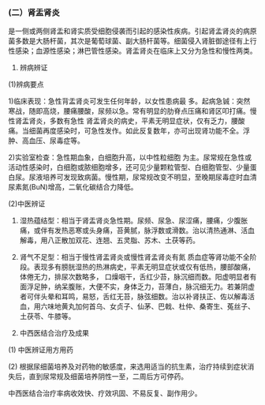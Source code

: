 ### (二）肾盂肾炎 

是一侧或两侧肾盂和肾实质受细胞侵袭而引起的感染性疾病。引起肾孟肾炎的病原菌多数是大肠杆菌，其次是葡萄球菌、副大肠杆菌等。细菌侵入肾脏御途径有上行性感染；血源性感染；淋巴管性感染。肾盂肾炎在临床上又分为急性和慢性两类。 

1. 辨病辨证

(1)辨病要点 

1)临床表现：急性背盂肾炎可发生任何年龄，以女性患病最 多。起病急铖：突然寒战，随即高烧，腰痛腰酸，尿频以急。常有明显的肋脊点压痛和肾区叩打痛。慢性肾盂肾炎，多数有急性  肾盂肾炎的病史，平素无明显症状，仅有乏力，腰酸痛。当细菌再度感染时，可急性发作。如此反复数年，亦可出现肾功能不全。浮肿、高血压、尿毒症等。  

2)实验室检查：急性期血象，白细胞升高，以中性粒细胞 为主。尿常规在急性或活动性感染时，白细胞或脓细胞增多，还可见少量颗粒管型、白细胞管型、少量蛋白尿。尿液培养可发现致病菌。慢性期，尿常规改变不明显，至晚期尿毒症时血清尿素氮(BuN)增高，二氧化碳结合力降低。

  (2)中医辨证

  1)  湿热蕴结型：相当于肾盂肾炎急性期。尿频、尿急、尿涩痛，腰痛，少腹胀痛，或伴有发热恶寒或头身痛，苔黄腻，脉浮数或滑数。治以清热通淋、活血解毒，用八正散加双花、连翘、五灵脂、苏木、土茯等药。

  2)  肾气不足型：相当于慢性肾盂肾炎或慢性肾孟肾炎有氮 质血症等肾功能不全阶段。表现多有膀胱湿热的热淋病史，平素无明显症状或仅有低热，腰部酸痛，体倦无力，排尿次数略多， 口燥咽干，舌红少苔，脉沉细而数。阳虚明显者有面浮足肿，纳呆腹账，大便不实，身体乏力，苔薄白，脉沉细无力。若兼阴虚 者可伴头晕和耳鸣，易怒，舌红无苔，脉弦细数。治以补肾扶正、佐以解毒活血，用六味地黄丸加何首乌、女贞子、仙茅、巴戟、杜仲、桑寄生、菟丝子、土茯苓、牛膝等。

  2.  中西医结合治疗及成果  

 (1)  中医辨证用方用药 

 (2)  根据尿细菌培养及对药物的敏感度，来选用适当的抗生素，治疗持续到症状消失后，直到尿常规及细菌培养阴性一至，二周后方可停药。  

  中西医结合治疗率病收效快、疗效巩固、不易反复、副作用少。
